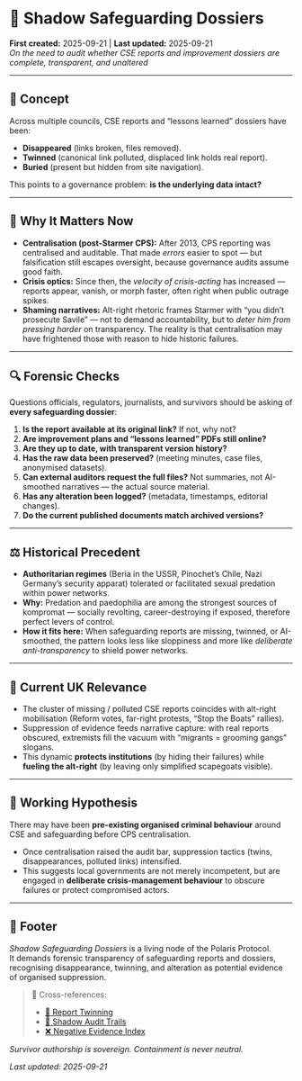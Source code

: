 # 🧬 Shadow Safeguarding Dossiers  
**First created:** 2025-09-21 | **Last updated:** 2025-09-21  
*On the need to audit whether CSE reports and improvement dossiers are complete, transparent, and unaltered*

---

## 🧾 Concept  
Across multiple councils, CSE reports and “lessons learned” dossiers have been:  
- **Disappeared** (links broken, files removed).  
- **Twinned** (canonical link polluted, displaced link holds real report).  
- **Buried** (present but hidden from site navigation).  

This points to a governance problem: **is the underlying data intact?**  

---

## 🧩 Why It Matters Now  
- **Centralisation (post-Starmer CPS):** After 2013, CPS reporting was centralised and auditable. That made *errors* easier to spot — but falsification still escapes oversight, because governance audits assume good faith.  
- **Crisis optics:** Since then, the *velocity of crisis-acting* has increased — reports appear, vanish, or morph faster, often right when public outrage spikes.  
- **Shaming narratives:** Alt-right rhetoric frames Starmer with “you didn’t prosecute Savile” — not to demand accountability, but to *deter him from pressing harder* on transparency. The reality is that centralisation may have frightened those with reason to hide historic failures.  

---

## 🔍 Forensic Checks  
Questions officials, regulators, journalists, and survivors should be asking of **every safeguarding dossier**:  

1. **Is the report available at its original link?** If not, why not?  
2. **Are improvement plans and “lessons learned” PDFs still online?**  
3. **Are they up to date, with transparent version history?**  
4. **Has the raw data been preserved?** (meeting minutes, case files, anonymised datasets).  
5. **Can external auditors request the full files?** Not summaries, not AI-smoothed narratives — the actual source material.  
6. **Has any alteration been logged?** (metadata, timestamps, editorial changes).  
7. **Do the current published documents match archived versions?**  

---

## ⚖️ Historical Precedent  
- **Authoritarian regimes** (Beria in the USSR, Pinochet’s Chile, Nazi Germany’s security apparat) tolerated or facilitated sexual predation within power networks.  
- **Why:** Predation and paedophilia are among the strongest sources of kompromat — socially revolting, career-destroying if exposed, therefore perfect levers of control.  
- **How it fits here:** When safeguarding reports are missing, twinned, or AI-smoothed, the pattern looks less like sloppiness and more like *deliberate anti-transparency* to shield power networks.  

---

## 🚨 Current UK Relevance  
- The cluster of missing / polluted CSE reports coincides with alt-right mobilisation (Reform votes, far-right protests, “Stop the Boats” rallies).  
- Suppression of evidence feeds narrative capture: with real reports obscured, extremists fill the vacuum with “migrants = grooming gangs” slogans.  
- This dynamic **protects institutions** (by hiding their failures) while **fueling the alt-right** (by leaving only simplified scapegoats visible).  

---

## 🧩 Working Hypothesis  
There may have been **pre-existing organised criminal behaviour** around CSE and safeguarding before CPS centralisation.  
- Once centralisation raised the audit bar, suppression tactics (twins, disappearances, polluted links) intensified.  
- This suggests local governments are not merely incompetent, but are engaged in **deliberate crisis-management behaviour** to obscure failures or protect compromised actors.  

---

## 🏮 Footer  

*Shadow Safeguarding Dossiers* is a living node of the Polaris Protocol.  
It demands forensic transparency of safeguarding reports and dossiers, recognising disappearance, twinning, and alteration as potential evidence of organised suppression.  

> 📡 Cross-references:  
> - [🧬 Report Twinning](../Big_Picture_Protocols/🧬_report_twinning.md)  
> - [🧬 Shadow Audit Trails](../Big_Picture_Protocols/🧬_shadow_audit_trails.md)  
> - [❌ Negative Evidence Index](../Big_Picture_Protocols/❌_negative_evidence_index.md)  

*Survivor authorship is sovereign. Containment is never neutral.*  

_Last updated: 2025-09-21_
